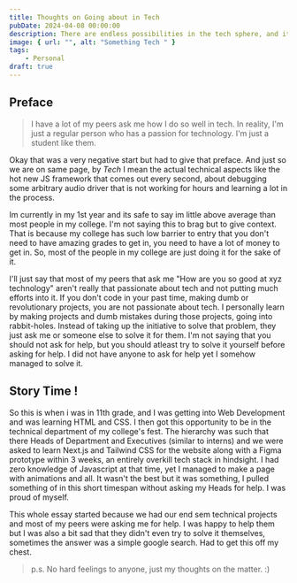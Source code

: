 ```yaml
---
title: Thoughts on Going about in Tech
pubDate: 2024-04-08 00:00:00
description: There are endless possibilities in the tech sphere, and it can often be overwhelming. Here are my  thoughts on how I navigate the tech world.
image: { url: "", alt: "Something Tech " }
tags:
    - Personal
draft: true
---
```


## Preface

> I have a lot of my peers ask me how I do so well in tech. In reality, I'm just a regular person who has a passion for technology. I'm just a student like them.

Okay that was a very negative start but had to give that preface. And just so we are on same page, by _Tech_ I mean the actual technical aspects like the hot new JS framework that comes out every second, about debugging some arbitrary audio driver that is not working for hours and learning a lot in the process.

Im currently in my 1st year and its safe to say im little above average than most people in my college. I'm not saying this to brag but to give context. That is because my college has such low barrier to entry that you don't need to have amazing grades to get in, you need to have a lot of money to get in. So, most of the people in my college are just doing it for the sake of it.

I'll just say that most of my peers that ask me "How are you so good at xyz technology" aren't really that passionate about tech and not putting much efforts into it. If you don't code in your past time, making dumb or revolutionary projects, you are not passionate about tech. I personally learn by making projects and dumb mistakes during those projects, going into rabbit-holes. Instead of taking up the initiative to solve that problem, they just ask me or someone else to solve it for them. I'm not saying that you should not ask for help, but you should atleast try to solve it yourself before asking for help. I did not have anyone to ask for help yet I somehow managed to solve it.

## Story Time !

So this is when i was in 11th grade, and I was getting into Web Development and was learning HTML and CSS. I then got this opportunity to be in the technical department of my college's fest. The hierarchy was such that there Heads of Department and Executives (similar to interns) and we were asked to learn Next.js and Tailwind CSS for the website along with a Figma prototype within 3 weeks, an entirely overkill tech stack in hindsight. I had zero knowledge of Javascript at that time, yet I managed to make a page with animations and all. It wasn't the best but it was something, I pulled something of in this short timespan without asking my Heads for help. I was proud of myself.

This whole essay started because we had our end sem technical projects and most of my peers were asking me for help. I was happy to help them but I was also a bit sad that they didn't even try to solve it themselves, sometimes the answer was a simple google search. Had to get this off my chest.

> p.s. No hard feelings to anyone, just my thoughts on the matter. :)
